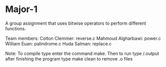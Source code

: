 # Major-1
A group assignment that uses bitwise operators to perform different functions. 

Team members:
Colton Clemmer: reverse.c
Mahmoud Algharbawi: power.c
William Euan: palindrome.c
Huda Salman: replace.c

Note:
To compile type enter the command make.
Then to run type /.output
after finishing the program type make clean to remove .o files
